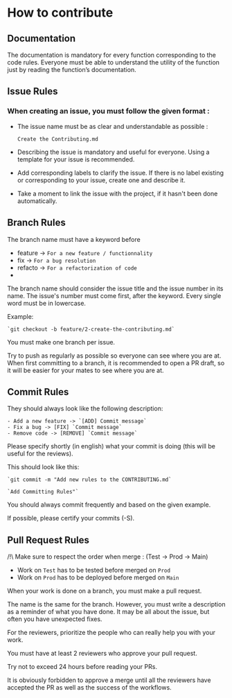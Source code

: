 # How to contribute

## Documentation

The documentation is mandatory for every function corresponding to the code rules. Everyone must be able to understand the utility of the function just by reading the function’s documentation.

## Issue Rules

### When creating an issue, you must follow the given format :

- The issue name must be as clear and understandable as possible :

  `Create the Contributing.md`

- Describing the issue is mandatory and useful for everyone. Using a template for your issue is recommended.
- Add corresponding labels to clarify the issue. If there is no label existing or corresponding to your issue, create one and describe it.
- Take a moment to link the issue with the project, if it hasn't been done automatically.

## Branch Rules

The branch name must have a keyword before
  - feature -> `For a new feature / functionnality`
  - fix -> `For a bug resolution`
  - refacto -> `For a refactorization of code`
  - 

The branch name should consider the issue title and the issue number in its name. The issue's number must come first, after the keyword.
Every single word must be in lowercase.

Example:

    `git checkout -b feature/2-create-the-contributing.md`

You must make one branch per issue.

Try to push as regularly as possible so everyone can see where you are at. When first committing to a branch, it is recommended to open a PR draft, so it will be easier for your mates to see where you are at.

## Commit Rules

They should always look like the following description:

    - Add a new feature -> `[ADD] Commit message`
    - Fix a bug -> [FIX] `Commit message`
    - Remove code -> [REMOVE] `Commit message`

Please specify shortly (in english) what your commit is doing (this will be useful for the reviews).

This should look like this:

    `git commit -m "Add new rules to the CONTRIBUTING.md`

    `Add Committing Rules"`

You should always commit frequently and based on the given example.

If possible, please certify your commits (-S).

## Pull Request Rules

/!\ Make sure to respect the order when merge : (Test -> Prod -> Main)

- Work on `Test` has to be tested before merged on `Prod`
- Work on `Prod` has to be deployed before merged on `Main`

When your work is done on a branch, you must make a pull request.

The name is the same for the branch. However, you must write a description as a reminder of what you have done. It may be all about the issue, but often you have unexpected fixes.

For the reviewers, prioritize the people who can really help you with your work.

You must have at least 2 reviewers who approve your pull request.

Try not to exceed 24 hours before reading your PRs.

It is obviously forbidden to approve a merge until all the reviewers have accepted the PR as well as the success of the workflows.
